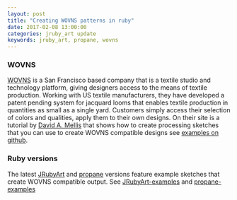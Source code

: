```yaml
---
layout: post
title: "Creating WOVNS patterns in ruby"
date: 2017-02-08 13:00:00
categories: jruby_art update
keywords: jruby_art, propane, wovns
---
```

### WOVNS

[WOVNS][wovns] is a San Francisco based company that is a textile studio and technology platform, giving designers access to the means of textile production.  Working with US textile manufacturers, they have developed a patent pending system for jacquard looms that enables textile production in quantities as small as a single yard. Customers simply access their selection of colors and qualities, apply them to their own designs. On their site is a tutorial by [David A. Mellis][mellis] that shows how to create processing sketches that you can use to create WOVNS compatible designs see [examples on github][github].

### Ruby versions

The latest [JRubyArt][jruby_art] and [propane][propane] versions feature example sketches that create WOVNS compatible output. See [JRubyArt-examples][jruby_art_examples] and [propane-examples][examples]


[propane]:https://github.com/ruby-processing/propane
[jruby_art]:https://github.com/ruby-processing/JRubyArt
[examples]:https://github.com/ruby-processing/propane-examples/tree/master/examples/WOVNS
[jruby_art_examples]:https://github.com/ruby-processing/JRubyArt-examples/tree/master/examples/WOVNS
[mellis]:http://web.media.mit.edu/~mellis/
[wovns]:http://www.wovns.com
[github]:https://github.com/damellis/wovns-processing-examples
